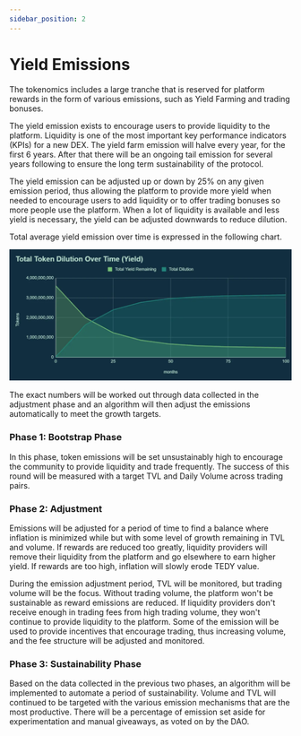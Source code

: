 ```yaml
---
sidebar_position: 2
---
```

# Yield Emissions

The tokenomics includes a large tranche that is reserved for platform rewards in the form of various emissions, such as Yield Farming and trading bonuses. 

The yield emission exists to encourage users to provide liquidity to the platform. Liquidity is one of the most important key performance indicators (KPIs) for a new DEX. The yield farm emission will halve every year, for the first 6 years. After that there will be an ongoing tail emission for several years following to ensure the long term sustainability of the protocol.

The yield emission can be adjusted up or down by 25% on any given emission period, thus allowing the platform to provide more yield when needed to encourage users to add liquidity or to offer trading bonuses so more people use the platform. When a lot of liquidity is available and less yield is necessary, the yield can be adjusted downwards to reduce dilution.

Total average yield emission over time is expressed in the following chart.

![Image](img/TeddySwap-Yield.png)

The exact numbers will be worked out through data collected in the adjustment phase and an algorithm will then adjust the emissions automatically to meet the growth targets. 

### Phase 1: Bootstrap Phase

In this phase, token emissions will be set unsustainably high to encourage the community to provide liquidity and trade frequently. The success of this round will be measured with a target TVL and Daily Volume across trading pairs. 

### Phase 2: Adjustment

Emissions will be adjusted for a period of time to find a balance where inflation is minimized while but with some level of growth remaining in TVL and volume. If rewards are reduced too greatly, liquidity providers will remove their liquidity from the platform and go elsewhere to earn higher yield. If rewards are too high, inflation will slowly erode TEDY value. 

During the emission adjustment period, TVL will be monitored, but trading volume will be the focus. Without trading volume, the platform won't be sustainable as reward emissions are reduced. If liquidity providers don't receive enough in trading fees from high trading volume, they won't continue to provide liquidity to the platform. Some of the emission will be used to provide incentives that encourage trading, thus increasing volume, and the fee structure will be adjusted and monitored. 

### Phase 3: Sustainability Phase

Based on the data collected in the previous two phases, an algorithm will be implemented to automate a period of sustainability. Volume and TVL will continued to be targeted with the various emission mechanisms that are the most productive. There will be a percentage of emission set aside for experimentation and manual giveaways, as voted on by the DAO. 

